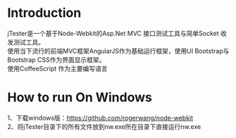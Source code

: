Introduction
============

jTester是一个基于Node-Webkit的Asp.Net MVC 接口测试工具与简单Socket 收发测试工具。<br/>
使用当下流行的前端MVC框架AngularJS作为基础运行框架，使用UI Bootstrap与Bootstrap CSS作为界面显示框架。<br/>
使用CoffeeScript 作为主要编写语言

How to run On Windows
=====================

1、下载windows版：https://github.com/rogerwang/node-webkit <br/>
2、将jTester目录下的所有文件放到nw.exe所在目录下直接运行nw.exe <br/>
